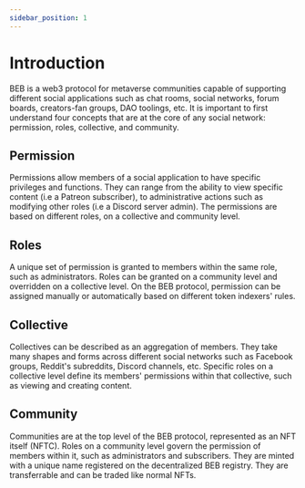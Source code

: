 ```yaml
---
sidebar_position: 1
---
```


# Introduction

BEB is a web3 protocol for metaverse communities capable of supporting different social applications such as chat rooms, social networks, forum boards, creators-fan groups, DAO toolings, etc.
It is important to first understand four concepts that are at the core of any social network: permission, roles, collective, and community.

## Permission

Permissions allow members of a social application to have specific privileges and functions. They can range from the ability to view specific content (i.e a Patreon subscriber), to administrative actions such as modifying other roles (i.e a Discord server admin). The permissions are based on different roles, on a collective and community level.

## Roles

A unique set of permission is granted to members within the same role, such as administrators. Roles can be granted on a community level and overridden on a collective level.
On the BEB protocol, permission can be assigned manually or automatically based on different token indexers' rules.

## Collective

Collectives can be described as an aggregation of members. They take many shapes and forms across different social networks such as Facebook groups, Reddit's subreddits, Discord channels, etc. Specific roles on a collective level define its members' permissions within that collective, such as viewing and creating content.

## Community

Communities are at the top level of the BEB protocol, represented as an NFT itself (NFTC). Roles on a community level govern the permission of members within it, such as administrators and subscribers. They are minted with a unique name registered on the decentralized BEB registry. They are transferrable and can be traded like normal NFTs.
